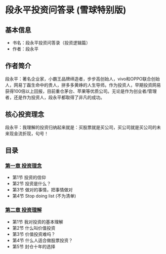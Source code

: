 # 段永平投资问答录 (雪球特别版)

## 基本信息
- 书名：段永平投资问答录（投资逻辑篇）
- 作者：段永平

## 作者简介
段永平：著名企业家，小霸王品牌缔造者，步步高创始人，vivo和OPPO联合创始人，网易丁磊生命中的贵人，拼多多黄峥的人生导师。作为投资人，早期投资网易获得100倍以上回报，目前重仓茅台、苹果等优质公司。无论是作为创业者/管理者，还是作为投资人，段永平都取得了非凡的成功。

## 核心投资理念
段永平：我理解的投资归纳起来就是：买股票就是买公司，买公司就是买公司的未来现金流折现，句号！

## 目录
### [第一章 投资理念](1_投资理念.md)
- 第1节 投资的信仰
- 第2节 投资是什么？
- 第3节 做对的事情，把事情做对
- 第4节 Stop doing list (不为清单)

### [第二章 投资理解](2_投资理解.md)
- 第1节 我对投资的基本理解
- 第2节 什么叫价值投资
- 第3节 价值投资难吗？
- 第4节 什么人适合做股票投资？
- 第5节 封仓十年的选择

